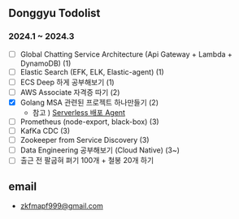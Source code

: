 ## Donggyu Todolist


### 2024.1 ~ 2024.3

- [ ] Global Chatting Service Architecture (Api Gateway + Lambda + DynamoDB) (1)
- [ ] Elastic Search (EFK, ELK, Elastic-agent) (1)
- [ ] ECS Deep 하게 공부해보기 (1)
- [ ] AWS Associate 자격증 따기 (2)
- [x] Golang MSA 관련된 프로젝트 하나만들기 (2)
    - 참고 ) <a href="https://github.com/zkfmapf123/serverless-go-deploy-agent"> Serverless 배포 Agent </a>
- [ ] Prometheus (node-export, black-box) (3)
- [ ] KafKa CDC (3)
- [ ] Zookeeper from Service Discovery (3)
- [ ] Data Engineering 공부해보기 (Cloud Native) (3~)
- [ ] 출근 전 팔굽혀 펴기 100개 + 철봉 20개 하기

## email
- zkfmapf999@gmail.com